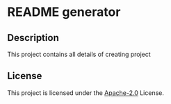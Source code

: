 # README generator

## Description
This project contains all details of creating project

## License

This project is licensed under the [Apache-2.0]() License.

<!-- Add other sections here -->


